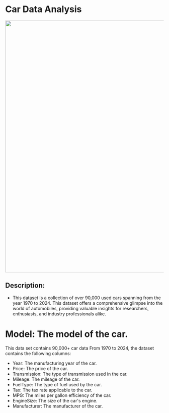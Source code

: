 # Car Data Analysis

<img src="https://github.com/chrispassas98/Car_Data_analysis/assets/154673007/e4eb5dfe-4d22-4dce-8582-d0b11b037898" width="800" height="800">

## Description:
- This dataset is a collection of over 90,000 used cars spanning from the year 1970 to 2024. This dataset offers a comprehensive glimpse into the world of automobiles, providing valuable insights for researchers, enthusiasts, and industry professionals alike.

# Model: The model of the car. 
This data set contains 90,000+ car data From 1970 to 2024, the dataset contains the following columns:
- Year: The manufacturing year of the car.
- Price: The price of the car.
- Transmission: The type of transmission used in the car.
- Mileage: The mileage of the car.
- FuelType: The type of fuel used by the car.
- Tax: The tax rate applicable to the car.
- MPG: The miles per gallon efficiency of the car.
- EngineSize: The size of the car's engine.
- Manufacturer: The manufacturer of the car.
